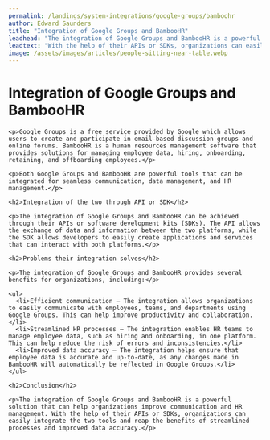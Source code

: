 ```yaml
---
permalink: /landings/system-integrations/google-groups/bamboohr
author: Edward Saunders
title: "Integration of Google Groups and BambooHR"
leadhead: "The integration of Google Groups and BambooHR is a powerful solution that can help organizations improve communication and HR management"
leadtext: "With the help of their APIs or SDKs, organizations can easily integrate the two tools and reap the benefits of streamlined processes and improved data accuracy."
image: /assets/images/articles/people-sitting-near-table.webp
---
```

<div class="arttext">    <h1>Integration of Google Groups and BambooHR</h1>

    <p>Google Groups is a free service provided by Google which allows users to create and participate in email-based discussion groups and online forums. BambooHR is a human resources management software that provides solutions for managing employee data, hiring, onboarding, retaining, and offboarding employees.</p>

    <p>Both Google Groups and BambooHR are powerful tools that can be integrated for seamless communication, data management, and HR management.</p>

    <h2>Integration of the two through API or SDK</h2>

    <p>The integration of Google Groups and BambooHR can be achieved through their APIs or software development kits (SDKs). The API allows the exchange of data and information between the two platforms, while the SDK allows developers to easily create applications and services that can interact with both platforms.</p>

    <h2>Problems their integration solves</h2>

    <p>The integration of Google Groups and BambooHR provides several benefits for organizations, including:</p>

    <ul>
      <li>Efficient communication – The integration allows organizations to easily communicate with employees, teams, and departments using Google Groups. This can help improve productivity and collaboration.</li>
      <li>Streamlined HR processes – The integration enables HR teams to manage employee data, such as hiring and onboarding, in one platform. This can help reduce the risk of errors and inconsistencies.</li>
      <li>Improved data accuracy – The integration helps ensure that employee data is accurate and up-to-date, as any changes made in BambooHR will automatically be reflected in Google Groups.</li>
    </ul>

    <h2>Conclusion</h2>

    <p>The integration of Google Groups and BambooHR is a powerful solution that can help organizations improve communication and HR management. With the help of their APIs or SDKs, organizations can easily integrate the two tools and reap the benefits of streamlined processes and improved data accuracy.</p>
</div>